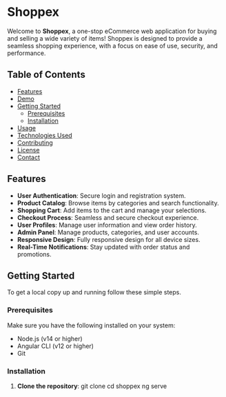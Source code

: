 # Shoppex

Welcome to **Shoppex**, a one-stop eCommerce web application for buying and selling a wide variety of items! Shoppex is designed to provide a seamless shopping experience, with a focus on ease of use, security, and performance.

## Table of Contents

- [Features](#features)
- [Demo](#demo)
- [Getting Started](#getting-started)
  - [Prerequisites](#prerequisites)
  - [Installation](#installation)
- [Usage](#usage)
- [Technologies Used](#technologies-used)
- [Contributing](#contributing)
- [License](#license)
- [Contact](#contact)

## Features

- **User Authentication**: Secure login and registration system.
- **Product Catalog**: Browse items by categories and search functionality.
- **Shopping Cart**: Add items to the cart and manage your selections.
- **Checkout Process**: Seamless and secure checkout experience.
- **User Profiles**: Manage user information and view order history.
- **Admin Panel**: Manage products, categories, and user accounts.
- **Responsive Design**: Fully responsive design for all device sizes.
- **Real-Time Notifications**: Stay updated with order status and promotions.


## Getting Started

To get a local copy up and running follow these simple steps.

### Prerequisites

Make sure you have the following installed on your system:

- Node.js (v14 or higher)
- Angular CLI (v12 or higher)
- Git

### Installation

1. **Clone the repository**:
   git clone
   cd shoppex
   ng serve
